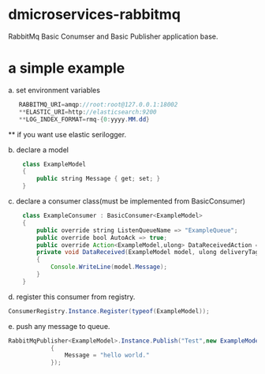 
# dmicroservices-rabbitmq
RabbitMq Basic Conumser and Basic Publisher application base.

# a simple example
a. set environment variables
```java
   RABBITMQ_URI=amqp://root:root@127.0.0.1:18002
   **ELASTIC_URI=http://elasticsearch:9200
   **LOG_INDEX_FORMAT=rmq-{0:yyyy.MM.dd}
```
** if you want use elastic serilogger.

b. declare a model
```java
    class ExampleModel
    {
        public string Message { get; set; }
    }
```

c. declare a consumer class(must be implemented from BasicConsumer<T>)
```java
    class ExampleConsumer : BasicConsumer<ExampleModel>
    {
        public override string ListenQueueName => "ExampleQueue";
        public override bool AutoAck => true;
        public override Action<ExampleModel,ulong> DataReceivedAction => DataReceived;
        private void DataReceived(ExampleModel model, ulong deliveryTag)
        {
            Console.WriteLine(model.Message);
        }
    }
```
d. register this consumer from registry.
```java
ConsumerRegistry.Instance.Register(typeof(ExampleModel));
```
e. push any message to queue.
```java
RabbitMqPublisher<ExampleModel>.Instance.Publish("Test",new ExampleModel()
            {
                Message = "hello world."
            });
```
